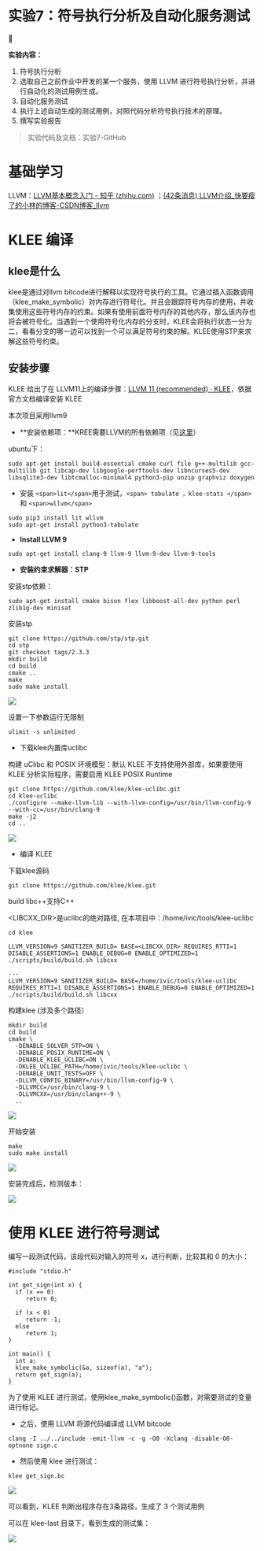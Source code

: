 # **实验7：符号执行分析及自动化服务测试**

**🔔**

**实验内容：**

1. 符号执行分析
2. 选取自己之前作业中开发的某一个服务，使用 LLVM 进行符号执行分析，并进行自动化的测试用例生成。
3. 自动化服务测试
4. 执行上述自动生成的测试用例，对照代码分析符号执行技术的原理。
5. 撰写实验报告

> 
> 实验代码及文档：实验7-GitHub

# 基础学习

LLVM：[LLVM基本概念入门 - 知乎 (zhihu.com)](https://zhuanlan.zhihu.com/p/140462815) ；[(42条消息) LLVM介绍_快要瘦了的小林的博客-CSDN博客_llvm](https://blog.csdn.net/weixin_47358139/article/details/126418557)

# KLEE 编译

## **klee是什么**

klee是通过对llvm bitcode进行解释以实现符号执行的工具。它通过插入函数调用（klee_make_symbolic）对内存进行符号化。并且会跟踪符号内存的使用，并收集使用这些符号内存的约束。如果有使用前面符号内存的其他内存，那么该内存也将会被符号化。当遇到一个使用符号化内存的分支时，KLEE会将执行状态一分为二，看看分支的哪一边可以找到一个可以满足符号约束的解。KLEE使用STP来求解这些符号约束。

## 安装步骤

KLEE 给出了在 LLVM11上的编译步骤：[LLVM 11 (recommended) · KLEE](http://klee.github.io/build-llvm11/)，依据官方文档编译安装 KLEE

本次项目采用llvm9

* **安装依赖项：**KREE需要LLVM的所有依赖项（见[这里](http://llvm.org/docs/GettingStarted.html#requirements)）

ubuntu下：

```
sudo apt-get install build-essential cmake curl file g++-multilib gcc-multilib git libcap-dev libgoogle-perftools-dev libncurses5-dev libsqlite3-dev libtcmalloc-minimal4 python3-pip unzip graphviz doxygen
```

* 安装 `<span>lit</span>`用于测试，`<span> tabulate ，klee-stats </span>`和 `<span>wllvm</span>`

```
sudo pip3 install lit wllvm
sudo apt-get install python3-tabulate
```

* **Install LLVM 9**

```
sudo apt-get install clang-9 llvm-9 llvm-9-dev llvm-9-tools
```

* **安装约束求解器：STP**

安装stp依赖：

```
sudo apt-get install cmake bison flex libboost-all-dev python perl zlib1g-dev minisat
```

安装stp

```
git clone https://github.com/stp/stp.git
cd stp
git checkout tags/2.3.3
mkdir build
cd build
cmake ..
make
sudo make install
```

![](https://www.kdocs.cn/api/v3/office/copy/OURYN1MvZXlkWGRZL21lekFSUUpQUmJMdWFvL0lkQzhjcjgvemdxMnRBTEV5U2lsVU5nUGc0eW5Ld3lZMytHUnNycDdvWDBtMEJZbTQra3JqWVlUYmJVZDQzOGttVGI0MVJManVPVVQrd05EeVJuNC9RR2dZTFl3cm9lY1ZWNDVkcnlOUkdmbSthMWVxbS9jMlFwbXFBZ3ZIVHNqK0dDVmIxbXpNa29MQzFVTTZrcm9jUHhoSVA5bmpxQStVSXV2ZmVycmZWT0xucWtLbERXeFVXSEZLZUxWUis1L3I3VXlsZHFibDZQaC83ZWR5QVNkcTkzbmk2WjBDbEcrRGNLVHZWckFKOHRCbHJnPQ==/attach/object/AEMKEAYAPI)

设置一下参数运行无限制

```
ulimit -s unlimited
```

* 下载klee内置库uclibc

构建 uClibc 和 POSIX 环境模型：默认  KLEE 不支持使用外部库，如果要使用 KLEE 分析实际程序，需要启用 KLEE POSIX Runtime

```
git clone https://github.com/klee/klee-uclibc.git  
cd klee-uclibc  
./configure --make-llvm-lib --with-llvm-config=/usr/bin/llvm-config-9 --with-cc=/usr/bin/clang-9
make -j2  
cd ..
```

![](https://www.kdocs.cn/api/v3/office/copy/OURYN1MvZXlkWGRZL21lekFSUUpQUmJMdWFvL0lkQzhjcjgvemdxMnRBTEV5U2lsVU5nUGc0eW5Ld3lZMytHUnNycDdvWDBtMEJZbTQra3JqWVlUYmJVZDQzOGttVGI0MVJManVPVVQrd05EeVJuNC9RR2dZTFl3cm9lY1ZWNDVkcnlOUkdmbSthMWVxbS9jMlFwbXFBZ3ZIVHNqK0dDVmIxbXpNa29MQzFVTTZrcm9jUHhoSVA5bmpxQStVSXV2ZmVycmZWT0xucWtLbERXeFVXSEZLZUxWUis1L3I3VXlsZHFibDZQaC83ZWR5QVNkcTkzbmk2WjBDbEcrRGNLVHZWckFKOHRCbHJnPQ==/attach/object/V4MKEAYAMA)

* 编译 KLEE

下载klee源码

```
git clone https://github.com/klee/klee.git
```

build libc++支持C++

<LIBCXX_DIR>是uclibc的绝对路径, 在本项目中：/home/ivic/tools/klee-uclibc

```
cd klee

LLVM_VERSION=9 SANITIZER_BUILD= BASE=<LIBCXX_DIR> REQUIRES_RTTI=1 DISABLE_ASSERTIONS=1 ENABLE_DEBUG=0 ENABLE_OPTIMIZED=1 ./scripts/build/build.sh libcxx

---
LLVM_VERSION=9 SANITIZER_BUILD= BASE=/home/ivic/tools/klee-uclibc REQUIRES_RTTI=1 DISABLE_ASSERTIONS=1 ENABLE_DEBUG=0 ENABLE_OPTIMIZED=1 ./scripts/build/build.sh libcxx
```

构建klee (涉及多个路径）

```
mkdir build
cd build
cmake \
  -DENABLE_SOLVER_STP=ON \
  -DENABLE_POSIX_RUNTIME=ON \
  -DENABLE_KLEE_UCLIBC=ON \
  -DKLEE_UCLIBC_PATH=/home/ivic/tools/klee-uclibc \
  -DENABLE_UNIT_TESTS=OFF \
  -DLLVM_CONFIG_BINARY=/usr/bin/llvm-config-9 \
  -DLLVMCC=/usr/bin/clang-9 \
  -DLLVMCXX=/usr/bin/clang++-9 \
  ..
```

![](https://www.kdocs.cn/api/v3/office/copy/OURYN1MvZXlkWGRZL21lekFSUUpQUmJMdWFvL0lkQzhjcjgvemdxMnRBTEV5U2lsVU5nUGc0eW5Ld3lZMytHUnNycDdvWDBtMEJZbTQra3JqWVlUYmJVZDQzOGttVGI0MVJManVPVVQrd05EeVJuNC9RR2dZTFl3cm9lY1ZWNDVkcnlOUkdmbSthMWVxbS9jMlFwbXFBZ3ZIVHNqK0dDVmIxbXpNa29MQzFVTTZrcm9jUHhoSVA5bmpxQStVSXV2ZmVycmZWT0xucWtLbERXeFVXSEZLZUxWUis1L3I3VXlsZHFibDZQaC83ZWR5QVNkcTkzbmk2WjBDbEcrRGNLVHZWckFKOHRCbHJnPQ==/attach/object/7YPKEAYBFQ)

开始安装

```
make
sudo make install
```

![](https://www.kdocs.cn/api/v3/office/copy/OURYN1MvZXlkWGRZL21lekFSUUpQUmJMdWFvL0lkQzhjcjgvemdxMnRBTEV5U2lsVU5nUGc0eW5Ld3lZMytHUnNycDdvWDBtMEJZbTQra3JqWVlUYmJVZDQzOGttVGI0MVJManVPVVQrd05EeVJuNC9RR2dZTFl3cm9lY1ZWNDVkcnlOUkdmbSthMWVxbS9jMlFwbXFBZ3ZIVHNqK0dDVmIxbXpNa29MQzFVTTZrcm9jUHhoSVA5bmpxQStVSXV2ZmVycmZWT0xucWtLbERXeFVXSEZLZUxWUis1L3I3VXlsZHFibDZQaC83ZWR5QVNkcTkzbmk2WjBDbEcrRGNLVHZWckFKOHRCbHJnPQ==/attach/object/4EP2EAYAOA)

安装完成后，检测版本：

![](https://www.kdocs.cn/api/v3/office/copy/OURYN1MvZXlkWGRZL21lekFSUUpQUmJMdWFvL0lkQzhjcjgvemdxMnRBTEV5U2lsVU5nUGc0eW5Ld3lZMytHUnNycDdvWDBtMEJZbTQra3JqWVlUYmJVZDQzOGttVGI0MVJManVPVVQrd05EeVJuNC9RR2dZTFl3cm9lY1ZWNDVkcnlOUkdmbSthMWVxbS9jMlFwbXFBZ3ZIVHNqK0dDVmIxbXpNa29MQzFVTTZrcm9jUHhoSVA5bmpxQStVSXV2ZmVycmZWT0xucWtLbERXeFVXSEZLZUxWUis1L3I3VXlsZHFibDZQaC83ZWR5QVNkcTkzbmk2WjBDbEcrRGNLVHZWckFKOHRCbHJnPQ==/attach/object/BEQKEAYACY)

# 使用 KLEE 进行符号测试

编写一段测试代码，该段代码对输入的符号 x，进行判断，比较其和 0 的大小：

```
#include "stdio.h"

int get_sign(int x) {
  if (x == 0)
     return 0;

  if (x < 0)
     return -1;
  else
     return 1;
}

int main() {
  int a;
  klee_make_symbolic(&a, sizeof(a), "a");
  return get_sign(a);
}
```

为了使用 KLEE 进行测试，使用klee_make_symbolic()函数，对需要测试的变量进行标记。

- 之后，使用 LLVM 将源代码编译成 LLVM bitcode

```
clang -I ../../include -emit-llvm -c -g -O0 -Xclang -disable-O0-optnone sign.c
```

- 然后使用 klee 进行测试：

```
klee get_sign.bc
```

![](https://www.kdocs.cn/api/v3/office/copy/OURYN1MvZXlkWGRZL21lekFSUUpQUmJMdWFvL0lkQzhjcjgvemdxMnRBTEV5U2lsVU5nUGc0eW5Ld3lZMytHUnNycDdvWDBtMEJZbTQra3JqWVlUYmJVZDQzOGttVGI0MVJManVPVVQrd05EeVJuNC9RR2dZTFl3cm9lY1ZWNDVkcnlOUkdmbSthMWVxbS9jMlFwbXFBZ3ZIVHNqK0dDVmIxbXpNa29MQzFVTTZrcm9jUHhoSVA5bmpxQStVSXV2ZmVycmZWT0xucWtLbERXeFVXSEZLZUxWUis1L3I3VXlsZHFibDZQaC83ZWR5QVNkcTkzbmk2WjBDbEcrRGNLVHZWckFKOHRCbHJnPQ==/attach/object/XUQ2EAYADE)

  可以看到，KLEE 判断出程序存在3条路径，生成了 3 个测试用例

  可以在 klee-last 目录下，看到生成的测试集：

![](https://www.kdocs.cn/api/v3/office/copy/OURYN1MvZXlkWGRZL21lekFSUUpQUmJMdWFvL0lkQzhjcjgvemdxMnRBTEV5U2lsVU5nUGc0eW5Ld3lZMytHUnNycDdvWDBtMEJZbTQra3JqWVlUYmJVZDQzOGttVGI0MVJManVPVVQrd05EeVJuNC9RR2dZTFl3cm9lY1ZWNDVkcnlOUkdmbSthMWVxbS9jMlFwbXFBZ3ZIVHNqK0dDVmIxbXpNa29MQzFVTTZrcm9jUHhoSVA5bmpxQStVSXV2ZmVycmZWT0xucWtLbERXeFVXSEZLZUxWUis1L3I3VXlsZHFibDZQaC83ZWR5QVNkcTkzbmk2WjBDbEcrRGNLVHZWckFKOHRCbHJnPQ==/attach/object/KERKEAYACY)
